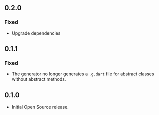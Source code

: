 ## 0.2.0
### Fixed
* Upgrade dependencies

## 0.1.1
### Fixed
* The generator no longer generates a `.g.dart` file for abstract classes without abstract methods.

## 0.1.0
* Initial Open Source release.

